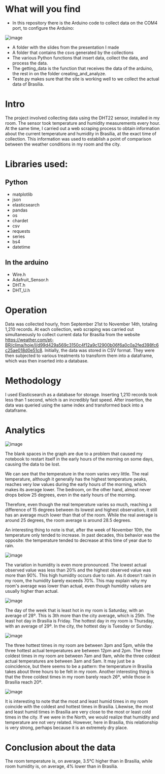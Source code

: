 # What will you find
- In this repository there is the Arduino code to collect data on the COM4 port, to configure the Arduino:

![image](https://github.com/BrandonSaraiva/umidade_temperatura_quarto/assets/90096835/40a30f8e-6b7f-4785-a3cb-eeef49a0c87e)

- A folder with the slides from the presentation I made
- A folder that contains the csvs generated by the collections
- The various Python functions that insert data, collect the data, and process the data.
- The getting_data is the function that receives the data of the arduino, the rest in on the folder creating_and_analyze.
- Teste.py makes sure that the site is working well to we collect the actual data of Brasília.

# Intro
The project involved collecting data using the DHT22 sensor, installed in my room. The sensor took temperature and humidity measurements every hour. At the same time, I carried out a web scraping process to obtain information about the current temperature and humidity in Brasília, at the exact time of collection. This information was used to establish a point of comparison between the weather conditions in my room and the city.
# Libraries used:
## Python
- matplotlib
- json
- elasticsearch
- pandas
- os
- chardet
- csv
- requests
- series
- bs4
- datetime
## In the arduino
- Wire.h
- Adafruit_Sensor.h
- DHT.h
- DHT_U.h

# Operation
Data was collected hourly, from September 21st to November 14th, totaling 1,210 records. At each collection, web scraping was carried out simultaneously to collect current data for Brasília from the website https://weather.com/pt-BR/clima/hoje/l/d99d429a569c3150c4f12a9c12900b06f6a0c0a2fed398fc6c25ae018d0e51c8. Initially, the data was stored in CSV format. They were then subjected to various treatments to transform them into a dataframe, which was then inserted into a database.
# Methodology
I used Elasticsearch as a database for storage. Inserting 1,210 records took less than 1 second, which is an incredibly fast speed. After insertion, the data was queried using the same index and transformed back into a dataframe.
# Analytics
![image](https://github.com/BrandonSaraiva/umidade_temperatura_quarto/assets/90096835/a86bbb6f-4e90-4fec-9bc2-a269d0053812)

The blank spaces in the graph are due to a problem that caused my notebook to restart itself in the early hours of the morning on some days, causing the data to be lost.

We can see that the temperature in the room varies very little. The real temperature, although it generally has the highest temperature peaks, reaches very low values during the early hours of the morning, which makes its average lower. The bedroom, on the other hand, almost never drops below 25 degrees, even in the early hours of the morning.

Therefore, even though the real temperature varies so much, reaching a difference of 15 degrees between its lowest and highest observation, it still has an average much lower than that of the room. While the real average is around 25 degrees, the room average is around 28.5 degrees.

An interesting thing to note is that, after the week of November 10th, the temperature only tended to increase. In past decades, this behavior was the opposite: the temperature tended to decrease at this time of year due to rain.

![image](https://github.com/BrandonSaraiva/umidade_temperatura_quarto/assets/90096835/8fabf351-1c0b-44ca-880a-45ae8c0bc63d)

The variation in humidity is even more pronounced. The lowest actual observed value was less than 20% and the highest observed value was more than 90%. This high humidity occurs due to rain. As it doesn't rain in my room, the humidity barely exceeds 70%. This may explain why my room's average was lower than actual, even though humidity values are usually higher than actual.

![image](https://github.com/BrandonSaraiva/umidade_temperatura_quarto/assets/90096835/59c53bf0-7210-4f31-9764-8458129ebdb6)

The day of the week that is least hot in my room is Saturday, with an average of 28º. This is 3th more than the city average, which is 25th. The least hot day in Brasília is Friday. The hottest day in my room is Thursday, with an average of 29º. In the city, the hottest day is Tuesday or Sunday.

![image](https://github.com/BrandonSaraiva/umidade_temperatura_quarto/assets/90096835/23df692f-3ab2-467f-b315-9cee9a176e86)

The three hottest times in my room are between 3pm and 5pm, while the three hottest actual temperatures are between 12pm and 2pm. The three coldest times in my room are between 7am and 9am, while the three coldest actual temperatures are between 3am and 5am. It may just be a coincidence, but there seems to be a pattern: the temperature in Brasília takes about three hours to be felt in my room. Another interesting thing is that the three coldest times in my room barely reach 26º, while those in Brasília reach 20º.

![image](https://github.com/BrandonSaraiva/umidade_temperatura_quarto/assets/90096835/56bccb3d-5df6-4734-af18-7072a321867a)

It is interesting to note that the most and least humid times in my room coincide with the coldest and hottest times in Brasília. Likewise, the most and least humid times in Brasília are very close to the most or least cold times in the city. If we were in the North, we would realize that humidity and temperature are not very related. However, here in Brasília, this relationship is very strong, perhaps because it is an extremely dry place.

# Conclusion about the data

The room temperature is, on average, 3.5°C higher than in Brasília, while room humidity is, on average, 4% lower than in Brasília.

